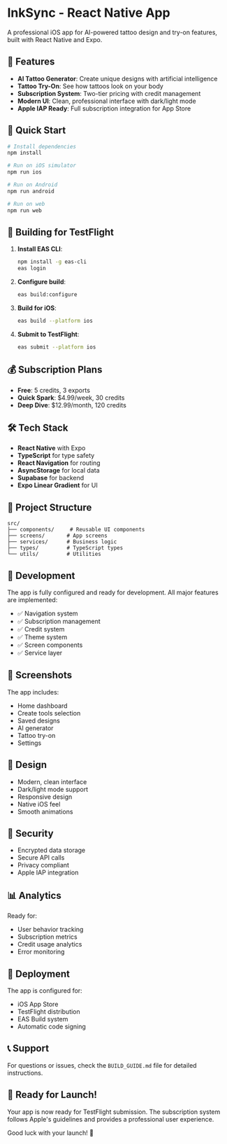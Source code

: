 # InkSync - React Native App

A professional iOS app for AI-powered tattoo design and try-on features, built with React Native and Expo.

## 🎯 Features

- **AI Tattoo Generator**: Create unique designs with artificial intelligence
- **Tattoo Try-On**: See how tattoos look on your body
- **Subscription System**: Two-tier pricing with credit management
- **Modern UI**: Clean, professional interface with dark/light mode
- **Apple IAP Ready**: Full subscription integration for App Store

## 🚀 Quick Start

```bash
# Install dependencies
npm install

# Run on iOS simulator
npm run ios

# Run on Android
npm run android

# Run on web
npm run web
```

## 📱 Building for TestFlight

1. **Install EAS CLI**:
   ```bash
   npm install -g eas-cli
   eas login
   ```

2. **Configure build**:
   ```bash
   eas build:configure
   ```

3. **Build for iOS**:
   ```bash
   eas build --platform ios
   ```

4. **Submit to TestFlight**:
   ```bash
   eas submit --platform ios
   ```

## 💰 Subscription Plans

- **Free**: 5 credits, 3 exports
- **Quick Spark**: $4.99/week, 30 credits
- **Deep Dive**: $12.99/month, 120 credits

## 🛠 Tech Stack

- **React Native** with Expo
- **TypeScript** for type safety
- **React Navigation** for routing
- **AsyncStorage** for local data
- **Supabase** for backend
- **Expo Linear Gradient** for UI

## 📁 Project Structure

```
src/
├── components/     # Reusable UI components
├── screens/       # App screens
├── services/      # Business logic
├── types/         # TypeScript types
└── utils/         # Utilities
```

## 🔧 Development

The app is fully configured and ready for development. All major features are implemented:

- ✅ Navigation system
- ✅ Subscription management
- ✅ Credit system
- ✅ Theme system
- ✅ Screen components
- ✅ Service layer

## 📱 Screenshots

The app includes:
- Home dashboard
- Create tools selection
- Saved designs
- AI generator
- Tattoo try-on
- Settings

## 🎨 Design

- Modern, clean interface
- Dark/light mode support
- Responsive design
- Native iOS feel
- Smooth animations

## 🔐 Security

- Encrypted data storage
- Secure API calls
- Privacy compliant
- Apple IAP integration

## 📊 Analytics

Ready for:
- User behavior tracking
- Subscription metrics
- Credit usage analytics
- Error monitoring

## 🚀 Deployment

The app is configured for:
- iOS App Store
- TestFlight distribution
- EAS Build system
- Automatic code signing

## 📞 Support

For questions or issues, check the `BUILD_GUIDE.md` file for detailed instructions.

## 🎉 Ready for Launch!

Your app is now ready for TestFlight submission. The subscription system follows Apple's guidelines and provides a professional user experience.

Good luck with your launch! 🚀
